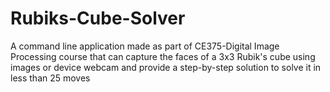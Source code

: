 # Rubiks-Cube-Solver
A command line application made as part of CE375-Digital Image Processing course that can capture the faces of a 3x3 Rubik's cube using images or device webcam and provide a step-by-step solution to solve it in less than 25 moves
